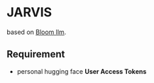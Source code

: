 # JARVIS
based on [Bloom llm](https://huggingface.co/bigscience/bloom).
## Requirement 
- personal hugging face **User Access Tokens**
